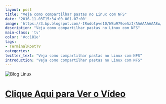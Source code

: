 ```yaml
---
layout: post
title: "Veja como compartilhar pastas no Linux com NFS"
date: '2016-11-03T15:34:00.001-07:00'
image: 'https://3.bp.blogspot.com/-IRudotpve10/WBu979oeAzI/AAAAAAAAA8w/o2eTbVuriz0oybHWN9e8_-VzB0hHn3QnQCLcB/s72-c/Blog%2BLinux%2BNFS%2B.jpg'
description: "Veja como compartilhar pastas no Linux com NFS"
main-class: 'tv'
color: '#cc181e'
tags:
- TerminalRootTV
categories:
twitter_text: "Veja como compartilhar pastas no Linux com NFS"
introduction: "Veja como compartilhar pastas no Linux com NFS"
---
```


![Blog Linux](https://3.bp.blogspot.com/-IRudotpve10/WBu979oeAzI/AAAAAAAAA8w/o2eTbVuriz0oybHWN9e8_-VzB0hHn3QnQCLcB/s320/Blog%2BLinux%2BNFS%2B.jpg)

# [Clique Aqui para Ver o Vídeo](https://www.youtube.com/watch?v=NDQy_saxxZU)


